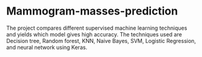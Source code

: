 # Mammogram-masses-prediction
The project compares different supervised machine learning techniques and yields which model gives high accuracy. The techniques used are Decision tree, Random forest, KNN, Naive Bayes, SVM, Logistic Regression, and  neural network using Keras. 
